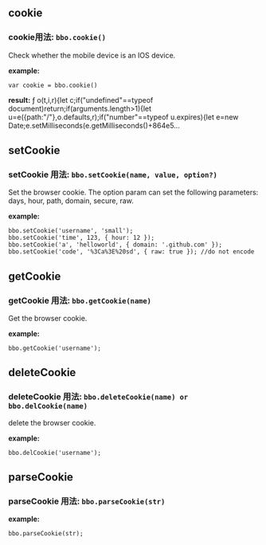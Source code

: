 ## cookie
### cookie用法:  `bbo.cookie()`
Check whether the mobile device is an IOS device.

**example:** 
```
var cookie = bbo.cookie()
```
**result:** ƒ o(t,i,r){let c;if("undefined"==typeof document)return;if(arguments.length>1){let u=e({path:"/"},o.defaults,r);if("number"==typeof u.expires){let e=new Date;e.setMilliseconds(e.getMilliseconds()+864e5…


## setCookie  
### setCookie 用法:  `bbo.setCookie(name, value, option?)`
Set the browser cookie. The option param can set the following parameters: days, hour, path, domain, secure, raw.

**example:** 
```
bbo.setCookie('username', 'small'); 
bbo.setCookie('time', 123, { hour: 12 }); 
bbo.setCookie('a', 'helloworld', { domain: '.github.com' }); 
bbo.setCookie('code', '%3Ca%3E%20sd', { raw: true }); //do not encode
```


## getCookie  
### getCookie 用法:  `bbo.getCookie(name)`
Get the browser cookie.

**example:** 
```
bbo.getCookie('username');
```


## deleteCookie   
### deleteCookie  用法:  `bbo.deleteCookie(name) or bbo.delCookie(name)`
delete the browser cookie.

**example:** 
```
bbo.delCookie('username');
```


## parseCookie   
### parseCookie  用法:  `bbo.parseCookie(str)`

**example:** 
```
bbo.parseCookie(str);
```